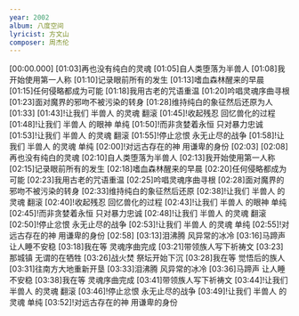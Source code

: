 ```yaml
---
year: 2002
album: 八度空间
lyricist: 方文山
composer: 周杰伦
---
```

[00:00.000]
[01:03]再也没有纯白的灵魂
[01:05]自人类堕落为半兽人
[01:08]我开始使用第一人称
[01:10]记录眼前所有的发生
[01:13]嗜血森林醒来的早晨
[01:15]任何侵略都成为可能
[01:18]我用古老的咒语重温
[01:20]吟唱灵魂序曲寻根
[01:23]面对魔界的邪吻不被污染的转身
[01:28]维持纯白的象征然后还原为人
[01:33]
[01:43]!让我们 半兽人 的灵魂 翻滚
[01:45]!收起残忍 回忆兽化的过程
[01:48]!让我们 半兽人 的眼神 单纯
[01:50]!而非贪婪着永恒 只对暴力忠诚
[01:53]!让我们 半兽人 的灵魂 翻滚
[01:55]!停止忿恨 永无止尽的战争
[01:58]!让我们 半兽人 的灵魂 单纯
[02:00]!对远古存在的神 用谦卑的身份
[02:03]
[02:08]再也没有纯白的灵魂
[02:10]自人类堕落为半兽人
[02:13]我开始使用第一人称
[02:15]记录眼前所有的发生
[02:18]嗜血森林醒来的早晨
[02:20]任何侵略都成为可能
[02:23]我用古老的咒语重温
[02:25]吟唱灵魂序曲寻根
[02:28]面对魔界的邪吻不被污染的转身
[02:33]维持纯白的象征然后还原
[02:38]!让我们 半兽人 的灵魂 翻滚
[02:40]!收起残忍 回忆兽化的过程
[02:43]!让我们 半兽人 的眼神 单纯
[02:45]!而非贪婪着永恒 只对暴力忠诚
[02:48]!让我们 半兽人 的灵魂 翻滚
[02:50]!停止忿恨 永无止尽的战争
[02:53]!让我们 半兽人 的灵魂 单纯
[02:55]!对远古存在的神 用谦卑的身份
[02:58]
[03:13]泪沸腾 风异常的冰冷
[03:16]马蹄声 让人睡不安稳
[03:18]我在等 灵魂序曲完成
[03:21]带领族人写下祈祷文
[03:23]那城镇 无谓的在牺牲
[03:26]战火焚 祭坛开始下沉
[03:28]我在等 觉悟后的族人
[03:31]往南方大地重新开垦
[03:33]泪沸腾 风异常的冰冷
[03:36]马蹄声 让人睡不安稳
[03:38]我在等 灵魂序曲完成
[03:41]带领族人写下祈祷文
[03:44]!让我们 半兽人 的灵魂 翻滚
[03:46]!停止忿恨 永无止尽的战争
[03:49]!让我们 半兽人 的灵魂 单纯
[03:52]!对远古存在的神 用谦卑的身份